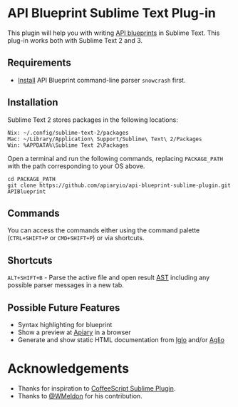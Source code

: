 # API Blueprint Sublime Text Plug-in
This plugin will help you with writing [API blueprints](http://apiblueprint.org/) in Sublime Text. This plug-in works both with Sublime Text 2 and 3. 

## Requirements
- [Install](http://apiblueprint.org/#get-started) API Blueprint command-line parser `snowcrash` first.

## Installation
Sublime Text 2 stores packages in the following locations:

```
Nix: ~/.config/sublime-text-2/packages
Mac: ~/Library/Application\ Support/Sublime\ Text\ 2/Packages
Win: %APPDATA%\Sublime Text 2\Packages
```
Open a terminal and run the following commands, replacing `PACKAGE_PATH` with the path corresponding to your OS above.

```
cd PACKAGE_PATH
git clone https://github.com/apiaryio/api-blueprint-sublime-plugin.git APIBlueprint
```

## Commands
You can access the commands either using the command palette (`CTRL+SHIFT+P` or `CMD+SHIFT+P`) or via shortcuts.

## Shortcuts
`ALT+SHIFT+B` - Parse the active file and open result [AST](https://github.com/apiaryio/snowcrash/wiki/API-Blueprint-AST-Media-Types) including any possible parser messages in a new tab.

## Possible Future Features
- Syntax highlighting for blueprint
- Show a preview at [Apiary](http://apiary.io/) in a browser
- Generate and show static HTML documentation from [Iglo](https://github.com/subosito/iglo) and/or [Aglio](https://github.com/danielgtaylor/aglio)

# Acknowledgements
+ Thanks for inspiration to [CoffeeScript Sublime Plugin](http://xavura.github.com/CoffeeScript-Sublime-Plugin).
+ Thanks to [@WMeldon](https://github.com/WMeldon) for his contribution.
